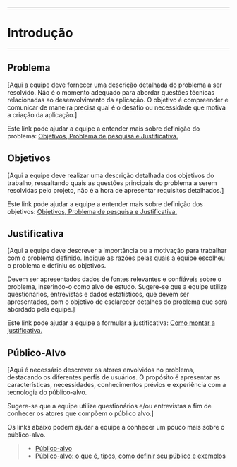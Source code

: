 ***

# Introdução

[//]: # (Um planejamento organizado e eficiente seja na vida pessoal, profissional ou amorosa é)

[//]: # (extremamente importante para que seja possível vivenciar todos os momentos com)

[//]: # (qualidade. Isso não é diferente quando o assunto é cuidar do lazer ou participar de algo que)

[//]: # (gostamos. Imagine esperar 1 semana, 1 mês ou até 1 ano para ir naquele show, peça ou)

[//]: # (evento a muito aguardado, mas descobre que ele ocorrerá dias antes do previsto, ou que o)

[//]: # (local do evento não é de fácil acesso e por isso não poderá comparecer.)

[//]: # ()
[//]: # (Esse tipo de erro de planejamento, em grande escala, pode afetar não só a qualidade de)

[//]: # (vida das pessoas, mas também o retorno que os organizadores e incentivadores recebem)

[//]: # (do investimento feito, o que pode causar a queda do engajamento para novos eventos.)

[//]: # ()
[//]: # (De tal modo, faz-se necessário um meio que auxilie nesse planejamento, o que promoverá)

[//]: # (mais qualidade de vida e economia de tempo para quem busca participar e por outro lado)

[//]: # (aumenta a captação e as chances de maiores investimentos por parte dos promovedores)

[//]: # (dessas atividades)

***

## Problema
[Aqui a equipe deve fornecer uma descrição detalhada do problema a ser resolvido. Não é o momento adequado para abordar questões técnicas relacionadas ao desenvolvimento da aplicação. O objetivo é compreender e comunicar de maneira precisa qual é o desafio ou necessidade que motiva a criação da aplicação.]

Este link pode ajudar a equipe a entender mais sobre definição do problema: [Objetivos, Problema de pesquisa e Justificativa.](https://medium.com/@versioparole/objetivos-problema-de-pesquisa-e-justificativa-c98c8233b9c3)


## Objetivos

[Aqui a equipe deve realizar uma descrição detalhada dos objetivos do trabalho, ressaltando quais as questões principais do problema a serem resolvidas pelo projeto, não é a hora de apresentar requisitos detalhados.]
 
Este link pode ajudar a equipe a entender mais sobre definição dos objetivos: [Objetivos, Problema de pesquisa e Justificativa.](https://medium.com/@versioparole/objetivos-problema-de-pesquisa-e-justificativa-c98c8233b9c3)

## Justificativa

[Aqui a equipe deve descrever a importância ou a motivação para trabalhar com o problema definido. Indique as razões pelas quais a equipe escolheu o problema e definiu os objetivos.

Devem ser apresentados dados de fontes relevantes e confiáveis sobre o problema, inserindo-o como alvo de estudo. Sugere-se que a equipe utilize questionários, entrevistas e dados estatísticos, que devem ser apresentados, com o objetivo de esclarecer detalhes do problema que será abordado pela equipe.]

Este link pode ajudar a equipe a formular a justificativa: [Como montar a justificativa.](https://guiadamonografia.com.br/como-montar-justificativa-do-tcc/)

## Público-Alvo

[Aqui é necessário descrever os atores envolvidos no problema, destacando os diferentes perfis de usuários. O propósito é apresentar as características, necessidades, conhecimentos prévios e experiência com a tecnologia do público-alvo.

Sugere-se que a equipe utilize questionários e/ou entrevistas a fim de conhecer os atores que compõem o público alvo.]

Os links abaixo podem ajudar a equipe a conhecer um pouco mais sobre o público-alvo. 

> - [Público-alvo](https://blog.hotmart.com/pt-br/publico-alvo/)
> - [Público-alvo: o que é, tipos, como definir seu público e exemplos](https://klickpages.com.br/blog/publico-alvo-o-que-e/)

